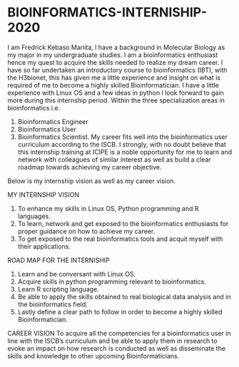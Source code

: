 # BIOINFORMATICS-INTERNISHIP-2020
I am Fredrick Kebaso Mariita, l have a background in Molecular Biology as my major in my undergraduate studies. I am a bioinformatics enthusiast hence my quest to  acquire the skills needed to realize my dream career. I have so far undertaken an introductory course to bioinformatics (IBT), with the H3bionet, this has given me a little experience and insight on what is required of me to become a highly skilled Bioinformatician. I have a little experience with Linux OS and a few ideas in python l look forward to gain more during this internship period.   Within the three specialization areas in bioinformatics i.e.
1.	Bioinformatics Engineer
2.	Bioinformatics User
3.	Bioinformatics Scientist.
My career fits well into the bioinformatics user curriculum according to the ISCB.
I strongly, with no doubt believe that this internship training  at ICIPE  is a noble  opportunity for me to learn and network with colleagues of  similar interest  as well as  build a clear roadmap towards achieving my career objective.

Below is my internship vision as well as my career vision.

MY INTERNSHIP VISION 

1. To   enhance my skills in Linux OS, Python programming and R languages.
2. To learn, network   and get exposed to the bioinformatics enthusiasts for proper guidance on how to achieve my career.
3. To get exposed to the real bioinformatics tools and acquit myself with their applications.

ROAD MAP FOR THE INTERNISHIP
1.	Learn and be conversant with Linux OS.
2.	Acquire skills in python programming relevant to bioinformatics.
3.	Learn R scripting language. 
4.	Be able to apply the skills obtained to real biological data analysis and in the bioinformatics field.
5.	Lastly define a clear path to follow in order to become a highly skilled Bioinformatician. 

CAREER VISION
To acquire all the competencies for a bioinformatics user in line with the ISCB’s curriculum   and be able to apply them in research to evoke an impact on how research is conducted as well as disseminate the skills and knowledge to other upcoming Bioinformaticians.
